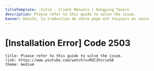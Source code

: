 ```yaml
---
titleTemplate: :title - Client Manuals | Kongying Tavern
description: Please refer to this guide to solve the issue.
banner: Désolé, la traduction de cette page est toujours en cours
---
```


[文：安装报错，错误码2503]: # 'https://support.qq.com/products/321980/faqs/97117'

# [Installation Error] Code 2503

```card
title: Please refer to this guide to solve the issue.
link: https://www.youtube.com/watch?v=MZC2hcrieS8
theme: medium
```
